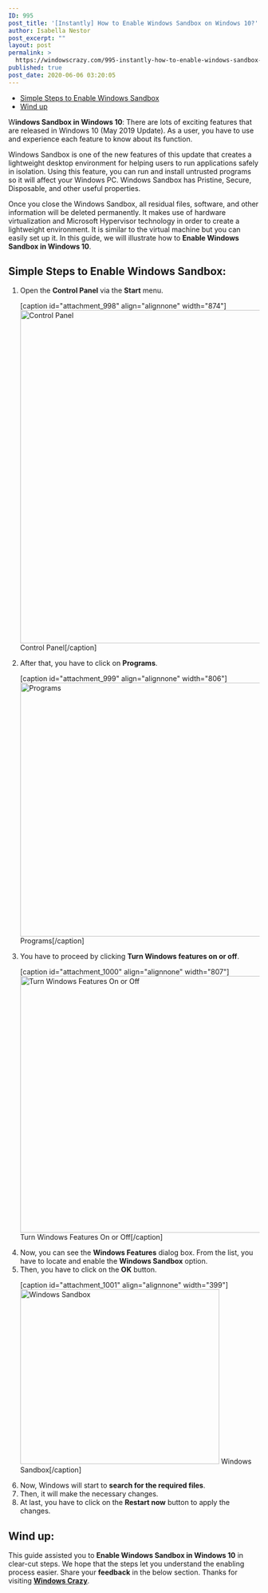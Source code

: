 ```yaml
---
ID: 995
post_title: '[Instantly] How to Enable Windows Sandbox on Windows 10?'
author: Isabella Nestor
post_excerpt: ""
layout: post
permalink: >
  https://windowscrazy.com/995-instantly-how-to-enable-windows-sandbox-on-windows-10/
published: true
post_date: 2020-06-06 03:20:05
---
```

<ul class="toc">
 	<li><a href="#1">Simple Steps to Enable Windows Sandbox</a></li>
 	<li><a href="#2">Wind up</a></li>
</ul>
<span class="dcap">W</span><strong>indows Sandbox in Windows 10</strong>: There are lots of exciting features that are released in Windows 10 (May 2019 Update). As a user, you have to use and experience each feature to know about its function.

Windows Sandbox is one of the new features of this update that creates a lightweight desktop environment for helping users to run applications safely in isolation. Using this feature, you can run and install untrusted programs so it will affect your Windows PC. Windows Sandbox has Pristine, Secure, Disposable, and other useful properties.

Once you close the Windows Sandbox, all residual files, software, and other information will be deleted permanently. It makes use of hardware virtualization and Microsoft Hypervisor technology in order to create a lightweight environment. It is similar to the virtual machine but you can easily set up it. In this guide, we will illustrate how to <strong>Enable Windows Sandbox in Windows 10</strong>.
<h2 id="1">Simple Steps to Enable Windows Sandbox:</h2>
<ol>
 	<li>Open the <strong>Control Panel</strong> via the <strong>Start</strong> menu.

[caption id="attachment_998" align="alignnone" width="874"]<img class="size-full wp-image-998" src="https://windowscrazy.com/wp-content/uploads/2020/06/ws1.png" alt="Control Panel" width="874" height="667" /> Control Panel[/caption]</li>
 	<li>After that, you have to click on <strong>Programs</strong>.

[caption id="attachment_999" align="alignnone" width="806"]<img class="size-full wp-image-999" src="https://windowscrazy.com/wp-content/uploads/2020/06/ws2.png" alt="Programs" width="806" height="508" /> Programs[/caption]</li>
 	<li>You have to proceed by clicking <strong>Turn Windows features on or off</strong>.

[caption id="attachment_1000" align="alignnone" width="807"]<img class="size-full wp-image-1000" src="https://windowscrazy.com/wp-content/uploads/2020/06/ws3.png" alt="Turn Windows Features On or Off" width="807" height="514" /> Turn Windows Features On or Off[/caption]</li>
 	<li>Now, you can see the <strong>Windows Features</strong> dialog box. From the list, you have to locate and enable the <strong>Windows Sandbox</strong> option.</li>
 	<li>Then, you have to click on the <strong>OK</strong> button.

[caption id="attachment_1001" align="alignnone" width="399"]<img class="size-full wp-image-1001" src="https://windowscrazy.com/wp-content/uploads/2020/06/ws4.png" alt="Windows Sandbox" width="399" height="350" /> Windows Sandbox[/caption]</li>
 	<li>Now, Windows will start to <strong>search for the required files</strong>.</li>
 	<li>Then, it will make the necessary changes.</li>
 	<li>At last, you have to click on the <strong>Restart now</strong> button to apply the changes.</li>
</ol>
<h2 id="2">Wind up:</h2>
This guide assisted you to <strong>Enable Windows Sandbox in Windows 10</strong> in clear-cut steps. We hope that the steps let you understand the enabling process easier. Share your <strong>feedback</strong> in the below section. Thanks for visiting <a href="https://windowscrazy.com/"><strong>Windows Crazy</strong></a>.